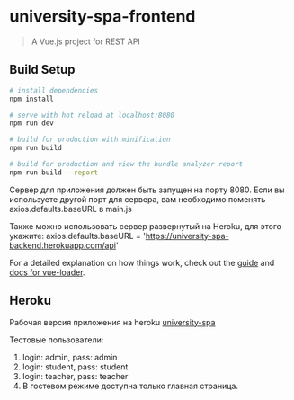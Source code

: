 # university-spa-frontend

> A Vue.js project for REST API

## Build Setup

``` bash
# install dependencies
npm install

# serve with hot reload at localhost:8080
npm run dev

# build for production with minification
npm run build

# build for production and view the bundle analyzer report
npm run build --report
```

Сервер для приложения должен быть запущен на порту 8080. Если вы используете другой порт для сервера, вам необходимо поменять axios.defaults.baseURL в main.js

Также можно использовать сервер развернутый на Heroku, для этого укажите:
axios.defaults.baseURL = 'https://university-spa-backend.herokuapp.com/api'

For a detailed explanation on how things work, check out the [guide](http://vuejs-templates.github.io/webpack/) and [docs for vue-loader](http://vuejs.github.io/vue-loader).

## Heroku
Рабочая версия приложения на heroku [university-spa](https://university-spa.herokuapp.com/)

Тестовые пользователи:
1. login: admin, pass: admin
2. login: student, pass: student
3. login: teacher, pass: teacher
4. В гостевом режиме доступна только главная страница.
